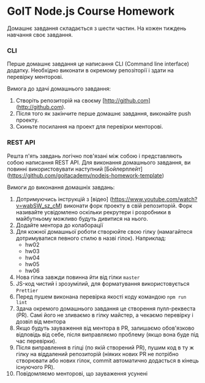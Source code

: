 # GoIT Node.js Course Homework

Домашнє завдання складається з шести частин. На кожен тиждень навчання своє завдання.

### CLI
Перше домашнє завдання це написання CLI (Command line interface) додатку.
Необхідно виконати в окремому репозіторії і здати на перевірку менторові.

Вимога до здачі домашнього завдання:

1. Створіть репозиторій на своєму [http://github.com] (http://github.com).
2. Після того як закінчите перше домашнє завдання, виконайте push проекту.
3. Скиньте посилання на проект для перевірки менторові.

### REST API
Решта п'ять завдань логічно пов'язані між собою і представляють собою написання REST API. Для виконання домашнього завдання, ви повинні використовувати наступний [Бойлерплейт] (https://github.com/goitacademy/nodejs-homework-template)

Вимоги до виконання домашніх завдань:

1. Дотримуючись інструкцій з [відео] (https://www.youtube.com/watch?v=wabSW_sz_cM) виконати форк проекту в свій репозиторій. Форк називайте усвідомлено оскільки рекрутери і розробники в майбутньому можливо будуть дивитися на нього.
2. Додайте ментора до колаборації
3. Для кожної домашньої роботи створюйте свою гілку (намагайтеся дотримуватися певного стилю в назві гілок). Наприклад:
    - hw02
    - hw03
    - hw04
    - hw05
    - hw06
4. Нова гілка завжди повинна йти від гілки `master`
5. JS-код чистий і зрозумілий, для форматування використовується `Prettier`
6. Перед пушем виконана перевірка якості коду командою `npm run lint`
7. Здача окремого домашнього завдання це створення пулл-реквеста (PR). Самі його не зливаємо в гілку майстер, а чекаємо перевірку і дозвіл від ментора
8. Якщо будуть зауваження від ментора в PR, залишаємо обов'язково відповідь від себе, після виправляємо проблему (якщо вона буде під час перевірки).
9. Після виправлення в гілці (по якій створений PR), пушим код в ту ж гілку на віддалений репозиторій (ніяких нових PR не потрібно створювати або нових гілок, commit автоматично додасться в кінець існуючого PR).
10. Повідомляємо менторові, що зауваження усунені
